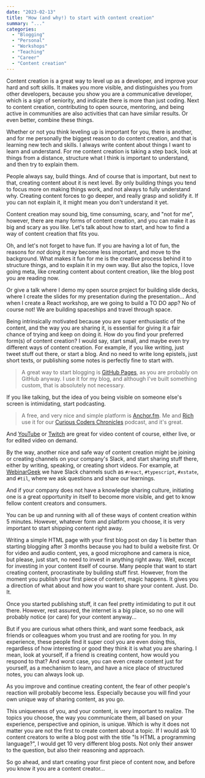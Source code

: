```yaml
---
date: "2023-02-13"
title: "How (and why!) to start with content creation"
summary: "..."
categories:
  - "Blogging"
  - "Personal"
  - "Workshops"
  - "Teaching"
  - "Career"
  - "Content creation"
---
```


Content creation is a great way to level up as a developer, and improve your hard and soft skills. It makes you more visible, and distinguishes you from other developers, because you show you are a communicative developer, which is a sign of seniority, and indicate there is more than just coding. Next to content creation, contributing to open source, mentoring, and being active in communities are also activities that can have similar results. Or even better, combine these things.

Whether or not you think leveling up is important for you, there is another, and for me personally the biggest reason to do content creation, and that is learning new tech and skills. I always write content about things I want to learn and understand. For me content creation is taking a step back, look at things from a distance, structure what I think is important to understand, and then try to explain them.

People always say, build things. And of course that is important, but next to that, creating content about it is next level. By only building things you tend to focus more on making things work, and not always to fully understand why. Creating content forces to go deeper, and really grasp and solidify it. If you can not explain it, it might mean you don't understand it yet.

Content creation may sound big, time consuming, scary, and "not for me", however, there are many forms of content creation, and you can make it as big and scary as you like. Let's talk about how to start, and how to find a way of content creation that fits you. 

Oh, and let's not forget to have fun. If you are having a lot of fun, the reasons for _not_ doing it may become less important, and move to the background. What makes it fun for me is the creative process behind it to structure things, and to explain it in my own way. But also the topics, I love going meta, like creating content about content creation, like the blog post you are reading now.

Or give a talk where I demo my open source project for building slide decks, where I create the slides for my presentation during the presentation... And when I create a React workshop, are we going to build a TO DO app? No of course not! We are building spaceships and travel through space.

Being intrinsically motivated because you are super enthusiastic of the content, and the way you are sharing it, is essential for giving it a fair chance of trying and keep on doing it. How do you find your preferred form(s) of content creation? I would say, start small, and maybe even try different ways of content creation. For example, if you like writing, just tweet stuff out there, or start a blog. And no need to write long epistels, just short texts, or publishing some notes is perfectly fine to start with.

> A great way to start blogging is [GitHub Pages](https://pages.github.com/), as you are probably on GitHub anyway. I use it for my blog, and although I've built something custom, that is absolutely not necessary.

If you like talking, but the idea of you being visible on someone else's screen is intimidating, start podcasting.

> A free, and very nice and simple platform is [Anchor.fm](https://anchor.fm). Me and [Rich](https://richstone.io) use it for our [Curious Coders Chronicles](https://anchor.fm/curious-coder) podcast, and it's great.

And [YouTube](https://youtube.com) or [Twitch](https://twitch.com) are great for video content of course, either live, or for edited video on demand.

By the way, another nice and safe way of content creation might be joining or creating channels on your company's Slack, and start sharing stuff there, either by writing, speaking, or creating short videos. For example, at [WebinarGeek](https://webinargeek.com) we have Slack channels such as `#react`, `#typescript`, `#xstate`, and `#til`, where we ask questions and share our learnings.

And if your company does not have a knowledge sharing culture, initiating one is a great opportunity in itself to become more visible, and get to know fellow content creators and consumers.

You can be up and running with all of these ways of content creation within 5 minutes. However, whatever form and platform you choose, it is very important to start shipping content right away. 

Writing a simple HTML page with your first blog post on day 1 is better than starting blogging after 3 months because you had to build a website first. Or for video and audio content, yes, a good microphone and camera is nice, but please, just start, no need to invest in anything right away. Well, except for investing in your content itself of course. Many people that want to start creating content, procrastinate by building stuff first. However, from the moment you publish your first piece of content, magic happens. It gives you a direction of what about and how you want to share your content. Just. Do. It.

Once you started publishing stuff, it can feel pretty intimidating to put it out there. However, rest assured, the internet is a big place, so no one will probably notice (or care) for your content anyway...

But if you are curious what others think, and want some feedback, ask friends or colleagues whom you trust and are rooting for you. In my experience, these people find it super cool you are even doing this, regardless of how interesting or good they think it is what you are sharing. I mean, look at yourself, if a friend is creating content, how would you respond to that? And worst case, you can even create content just for yourself, as a mechanism to learn, and have a nice place of structured notes, you can always look up.

As you improve and continue creating content, the fear of other people's reaction will probably become less. Especially because you will find your own unique way of sharing content, as you go.

This uniqueness of you, and your content, is very important to realize. The topics you choose, the way you communicate them, all based on your experience, perspective and opinion, is unique. Which is why it does not matter you are not the first to create content about a topic. If I would ask 10 content creators to write a blog post with the title "Is HTML a programming language?", I would get 10 very different blog posts. Not only their answer to the question, but also their reasoning and approach.

So go ahead, and start creating your first piece of content now, and before you know it you are a content creator...